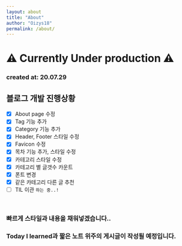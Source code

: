 ```yaml
---
layout: about
title: "About"
author: "Oizys18"
permalink: /about/
---
```


# ⚠ Currently Under production ⚠ 
### created at: 20.07.29
## 블로그 개발 진행상황
- [x] About page 수정
- [x] Tag 기능 추가 
- [x] Category 기능 추가
- [x] Header, Footer 스타일 수정 
- [x] Favicon 수정
- [x] 목차 기능 추가, 스타일 수정
- [x] 카테고리 스타일 수정
- [x] 카테고리 별 글갯수 카운트
- [x] 폰트 변경
- [x] 같은 카테고리 다른 글 추천 
- [ ] TIL 이관  `하는 중..!`
<br>

### 빠르게 스타일과 내용을 채워넣겠습니다..
### Today I learned과 짧은 노트 위주의 게시글이 작성될 예정입니다. 

